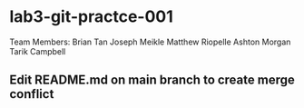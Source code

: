 # lab3-git-practce-001
Team Members:
Brian Tan
Joseph Meikle
Matthew Riopelle
Ashton Morgan
Tarik Campbell

## Edit README.md on main branch to create merge conflict
